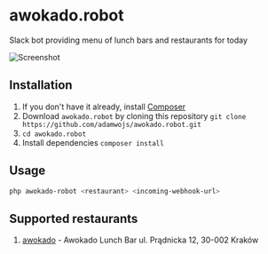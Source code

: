 # awokado.robot

Slack bot providing menu of lunch bars and restaurants for today

![Screenshot](https://www.dropbox.com/s/kzrvihbnut3u1lv/Awokado%32Robot%32Preview.png?raw=1)

## Installation 

1. If you don't have it already, install [Composer](https://getcomposer.org/download/)
2. Download `awokado.robot` by cloning this repository `git clone https://github.com/adamwojs/awokado.robot.git`  
3. `cd awokado.robot`
4. Install dependencies `composer install` 

## Usage

```sh
php awokado-robot <restaurant> <incoming-webhook-url>
```

## Supported restaurants

1. [awokado](http://awokado.krakow.pl) - Awokado Lunch Bar ul. Prądnicka 12, 30-002 Kraków